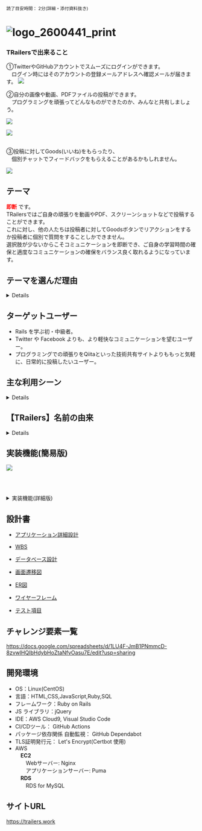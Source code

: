 <small>読了目安時間： 2分(詳細・添付資料抜き)</small>

# ![logo_2600441_print](https://user-images.githubusercontent.com/65097619/123244993-63343380-d51f-11eb-876b-5e6ea0dde0e1.png)<br>


### TRailersで出来ること

①TwitterやGitHubアカウントでスムーズにログインができます。<br>
　ログイン時にはそのアカウントの登録メールアドレスへ確認メールが届きます。
![](https://i.imgur.com/n1pQcid.png)<br>

②自分の画像や動画、PDFファイルの投稿ができます。<br>
　プログラミングを頑張ってどんなものができたのか、みんなと共有しましょう。
 
![](https://i.imgur.com/qbKEbZg.png)

![](https://i.imgur.com/BNeO0xN.png)<br><br>

③投稿に対してGoods(いいね)をもらったり、<br>
　個別チャットでフィードバックをもらえることがあるかもしれません。<br>
 
![](https://i.imgur.com/sSssp0p.png)<br>

## テーマ

<span style="color:red">**即断**</span> です。<br>
TRailersではご自身の頑張りを動画やPDF、スクリーンショットなどで投稿することができます。<br>
これに対し、他の人たちは投稿者に対してGoodsボタンでリアクションをするか投稿者に個別で質問をすることしかできません。<br>
選択肢が少ないからこそコミュニケーションを即断でき、ご自身の学習時間の確保と適度なコミュニケーションの確保をバランス良く取れるようになっています。

## テーマを選んだ理由

<details>

**Railsエンジニアの学習効率化**と現代社会人の**SNS疲れ解消**ができるアプリケーションを開発したいと考えたためです。

きっかけはスクールでの学習期間を通じて、「もっと勉強時間とコミュニケーションをバランス良くとりたい」と考えたことです。

また、このアプリケーション開発はいわゆる「SNS疲れ」という社会的問題と向き合うことにも繋がり、現場目線で開発に臨むことができるのではないかとも考えました。
TRailersはTwitterやFacebookといった**SNSよりも軽いコミュニケーションのSNS**にしたいと考え、**即断**をテーマに選びました。
</details>

## ターゲットユーザー

- Rails を学ぶ初・中級者。
- Twitter や Facebook よりも、より軽快なコミュニケーションを望むユーザー。
- プログラミングでの頑張りをQiitaといった技術共有サイトよりももっと気軽に、日常的に投稿したいユーザー。

## 主な利用シーン
<details>

* 通勤時や勉強の休憩時間などのスキマ時間に Rails 仲間の情報を**気軽にインプット**。
* その日のアプリ制作で完全燃焼。もうクタクタだから、TRailers で**気軽に共有**をしておこう。
* まだ学習を始めたばかりで**技術に自信はない**が、自分の頑張った成果物なのでせっかくだから**TRailersに投稿しよう**。
* 今まで学習してこなかった分野(APIやAWSなど)をRailsに組み込んだらどんなことができるのだろう。TRailersで他の人の投稿を見てみよう。
</details>

## 【TRailers】名前の由来

<details>

![](https://i.imgur.com/ijX1eDB.jpg)

</details>

## 実装機能(簡易版)

![](https://i.imgur.com/BOqjCwn.jpg)


<br><br>
<details><summary>実装機能(詳細版)</summary>

1.  ユーザー認証(gem 'devise')
2.  CRUD機能(投稿コントローラにて、new,create,index,show,edit,update,destroy 導入)
3.  画像・動画・PDF投稿機能(ActiveStrage)
4.  タグ付け(gem 'acts-as-taggable-on')
5.  キーワード検索
6.  Goods(いいね)機能
7.  Goodsカウント非公開・非表示機能
8.  通知機能 ⇒ Goods機能・チャット機能に実装
9.  非同期通信(Ajax) ⇒ Goods機能・チャット機能に実装
10.  SNS認証(gem 'omniauth', 'omniauth-rails_csrf_protection', 'omniauth-twitter', 'omniauth-google-oauth2', 'omniauth-github' )
11.  バッチ処理(gem 'whenever'使用) ⇒ 3日に1度、投稿に関するリマインドメールの送信 
12.  メール機能(ActionMailer) ⇒ サインアップ、SNS認証ログイン、リマインドメール
13.  レスポンシブ対応(主にBootstrap、微調整にapplication.scss使用)
14.  jQuery(gem 'jquery-rails')
 ⇒ Topスクロールボタン、Goods公開・表示切替ボタン、虫メガネボタン(投稿詳細)に実装
15.  チャット機能
16.  多言語化(Rails I18n API)

**その他**

17. N+1問題改善(gem 'bullet')
18. 秘密情報取り扱い(gem 'dotenv-rails')
19. 単体テスト、統合テスト(【Rspec】, gem 'rspec-rails' 'capybara' 'factory_bot_rails' )
20. コードフォーマット(gem 'rubocop-airbnb', 'erb_lint')






</details>

## 設計書

- [アプリケーション詳細設計](https://docs.google.com/spreadsheets/d/1nIap4ozZZPbuY8KsQUNegym8Btlm4B4d72xHm6EPrdg/edit?usp=sharing)

- [WBS](https://docs.google.com/spreadsheets/d/1ypdLWg4GF7ctWWHpH9sadE8qHGbdIDpkwMb9uacQ7SI/edit?usp=sharing)

- [データベース設計](https://docs.google.com/spreadsheets/d/1wALfpAW6Xrg7CgSO8vuDQblbhWuHeff6bcZzY2OarVA/edit?usp=sharing)

- [画面遷移図](https://drive.google.com/file/d/1PWxuPi_m9DW6HY3Ia8H1rlbqNBQTZY4b/view?usp=sharing)

- [ER図](https://drive.google.com/file/d/1qzd2XnMXEJVW6jU1AjCB6c_HiwhK-iD1/view?usp=sharing)

- [ワイヤーフレーム](https://drive.google.com/file/d/1pYGHvAhzC8QgzAxkS2BH2Wn__lT-1tlO/view?usp=sharing)

- [テスト項目](https://docs.google.com/document/d/1OuDSHP32JiRupKy1LJROuiXh4ZlZJPX4iWhiJa1WlF8/edit?usp=sharing)

## チャレンジ要素一覧

<https://docs.google.com/spreadsheets/d/1LU4F-JmB1PNmmcD-8zvwlHQIbHdybHoZtaNfvOasu7E/edit?usp=sharing>

## 開発環境

- OS：Linux(CentOS)
- 言語：HTML,CSS,JavaScript,Ruby,SQL
- フレームワーク：Ruby on Rails
- JS ライブラリ：jQuery
- IDE：AWS Cloud9, Visual Studio Code
- CI/CDツール： GitHub Actions
- パッケージ依存関係 自動監視： GitHub Dependabot
- TLS証明発行元： Let's Encrypt(Certbot 使用)
- AWS<br>
　**EC2**<br>
　　Webサーバー: Nginx<br>
　　アプリケーションサーバー: Puma<br>
　**RDS**<br>
 　　RDS for MySQL<br>
 

## サイトURL

https://trailers.work


